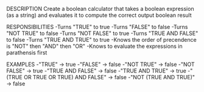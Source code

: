 DESCRIPTION
    Create a boolean calculator that takes a boolean expression (as a string) and evaluates it to compute the correct output boolean result

RESPONSIBILITIES
    -Turns "TRUE" to true
    -Turns "FALSE" to false
    -Turns "NOT TRUE" to false
    -Turns "NOT FALSE" to true
    -Turns "TRUE AND FALSE" to false
    -Turns "TRUE AND TRUE" to true
    -Knows the order of precendence is "NOT" then "AND" then "OR"
    -Knows to evaluate the expressions in parathensis first

EXAMPLES
    -"TRUE" -> true
    -"FALSE" -> false
    -"NOT TRUE" -> false
    -"NOT FALSE" -> true
    -"TRUE AND FALSE" -> false
    -"TRUE AND TRUE" -> true
    -"(TRUE OR TRUE OR TRUE) AND FALSE" -> false 
    -"NOT (TRUE AND TRUE)" -> false